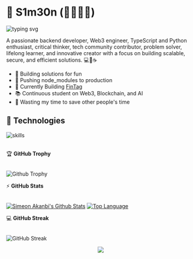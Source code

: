 # 👋 S1m30n (👨‍💻🚀✨)
<!-- [![buymeacoffee](https://img.shields.io/badge/Buy%20Me%20a%20Coffee-%E2%9D%A4-%237b3fe4.svg?&logo=buymeacoffee&logoColor=white&labelColor=181717&style=flat-square)](https://github.com/sponsors/simple-codes22) [![sponsors](https://img.shields.io/badge/Sponsor-%E2%9D%A4-%23db61a2.svg?&logo=github&logoColor=white&labelColor=181717&style=flat-square)](https://github.com/sponsors/warengonzaga) -->





![typing svg](https://readme-typing-svg.demolab.com?font=Roboto&size=30&pause=1000&color=7B3FE4&width=435&lines=Backend+Developer;Web3+Engineer;Open-Source+Contributor;Typescript+Enthusiast;;)

A passionate backend developer, Web3 engineer, TypeScript and Python enthusiast, critical thinker, tech community contributor, problem solver, lifelong learner, and innovative creator with a focus on building scalable, secure, and efficient solutions. 💻🚀☕


- 💝 Building solutions for fun
- 🚀 Pushing node_modules to production
- 🌱 Currently Building [FinTag](https://fintag.io)
- 📚 Continuous student on Web3, Blockchain, and AI
- 🎯 Wasting my time to save other people's time




## 🔧 Technologies

![skills](https://skillicons.dev/icons?i=html,css,js,ts,nodejs,react,mysql,py,docker,kubernetes,md,git,bash,cloudflare,aws,vscode,solidity,mui,django,postgres,supabase,appwrite,rust&theme=light)


<br>
<summary>&#127942 <b>GitHub Trophy</b></summary><br/>

![Github Trophy](https://github-profile-trophy.vercel.app/?username=simple-codes22&theme=onedark&column=-1)





<summary>&#9889 <b>GitHub Stats</b></summary><br/>

[![Simeon Akanbi's Github Stats](https://readme-stats.warengonzaga.com/api?username=simple-codes22&show_icons=true&count_private=true)](https://github.com/warengonzaga/github-readme-stats) [![Top Language](https://readme-stats.warengonzaga.com/api/top-langs?username=simple-codes22&layout=compact)](https://github.com/simple-codes22/github-readme-stats)


<summary>&#128187 <b>GitHub Streak</b></summary><br/>

![GitHub Streak](https://github-readme-streak-stats.herokuapp.com/?user=simple-codes22)



<p align="center">
  <img src="https://capsule-render.vercel.app/api?type=waving&color=gradient&height=60&section=footer"/>
</p>



<!-- markdownlint-enable MD033 -->

<!-- --- -->

<!-- 💻💖☕ by [Waren Gonzaga](https://warengonzaga.com) | [YHWH](https://youtu.be/HHrxS4diLew?t=44) 🙏 -->

<!-- 
[personal website]: https://warengonzaga.com
[business website]: https://wgtechlabs.com
[biolink]: https://bio.link/warengonzaga
[facebook]: https://facebook.com/warengonzagaofficial
[instagram]: https://instagram.com/warengonzagaofficial
[twitter]: https://twitter.com/warengonzaga
[youtube]: https://youtube.com/warengonzaga
[github]: https://github.com/warengonzaga
-->
